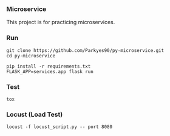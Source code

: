 ### Microservice

This project is for practicing microservices.


### Run
```shell script
git clone https://github.com/Parkyes90/py-microservice.git
cd py-microservice

pip install -r requirements.txt
FLASK_APP=services.app flask run
```

### Test
```shell script
tox
```


### Locust (Load Test)
```shell script
locust -f locust_script.py -- port 8080
```
